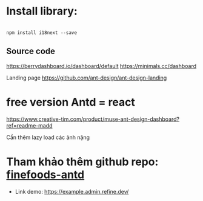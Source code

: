 # Install library:
```

npm install i18next --save

```

## Source code
https://berrydashboard.io/dashboard/default
https://minimals.cc/dashboard

Landing page
https://github.com/ant-design/ant-design-landing

# free version Antd = react
https://www.creative-tim.com/product/muse-ant-design-dashboard?ref=readme-madd

Cần thêm lazy load các ảnh nặng 

# Tham khảo thêm github repo: [finefoods-antd](https://github.com/refinedev/refine/tree/master/examples/finefoods-antd)

- Link demo: https://example.admin.refine.dev/